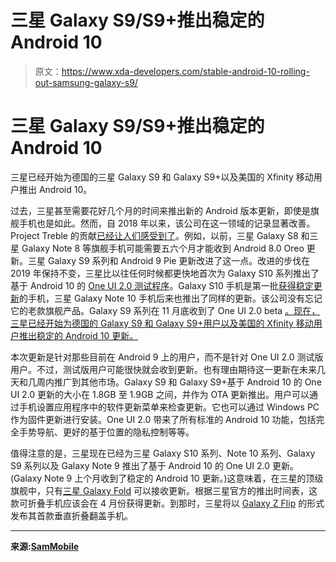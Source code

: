# 三星 Galaxy S9/S9+推出稳定的 Android 10

> 原文：<https://www.xda-developers.com/stable-android-10-rolling-out-samsung-galaxy-s9/>

# 三星 Galaxy S9/S9+推出稳定的 Android 10

三星已经开始为德国的三星 Galaxy S9 和 Galaxy S9+以及美国的 Xfinity 移动用户推出 Android 10。

过去，三星甚至需要花好几个月的时间来推出新的 Android 版本更新，即使是旗舰手机也是如此。然而，自 2018 年以来，该公司在这一领域的记录显著改善。Project Treble 的贡献[已经让人们感受到了](https://www.xda-developers.com/google-project-treble-improved-os-android-adoption/)。例如，以前，三星 Galaxy S8 和三星 Galaxy Note 8 等旗舰手机可能需要五六个月才能收到 Android 8.0 Oreo 更新。三星 Galaxy S9 系列和 Android 9 Pie 更新改进了这一点。改进的步伐在 2019 年保持不变，三星比以往任何时候都更快地首次为 Galaxy S10 系列推出了基于 Android 10 的 [One UI 2.0 测试程序](https://www.xda-developers.com/one-ui-2-beta-android-10-europe-galaxy-s10-plus/)。Galaxy S10 手机是第一批[获得稳定更新](https://www.xda-developers.com/galaxy-s10-stable-android-10-one-ui-2-us/)的手机，三星 Galaxy Note 10 手机后来也推出了同样的更新。该公司没有忘记它的老款旗舰产品。Galaxy S9 系列在 11 月底收到了 One UI 2.0 beta [。现在，三星已经开始为德国的 Galaxy S9 和 Galaxy S9+用户以及美国的 Xfinity 移动用户推出稳定的 Android 10 更新。](https://www.xda-developers.com/samsung-opens-an-android-10-beta-with-one-ui-2-0-for-the-galaxy-s9-s9/)

本次更新是针对那些目前在 Android 9 上的用户，而不是针对 One UI 2.0 测试版用户。不过，测试版用户可能很快就会收到更新。也有理由期待这一更新在未来几天和几周内推广到其他市场。Galaxy S9 和 Galaxy S9+基于 Android 10 的 One UI 2.0 更新的大小在 1.8GB 至 1.9GB 之间，并作为 OTA 更新推出。用户可以通过手机设置应用程序中的软件更新菜单来检查更新。它也可以通过 Windows PC 作为固件更新进行安装。One UI 2.0 带来了所有标准的 Android 10 功能，包括完全手势导航、更好的基于位置的隐私控制等等。

值得注意的是，三星现在已经为三星 Galaxy S10 系列、Note 10 系列、Galaxy S9 系列以及 Galaxy Note 9 推出了基于 Android 10 的 One UI 2.0 更新。(Galaxy Note 9 上个月收到了稳定的 Android 10 更新。)这意味着，在三星的顶级旗舰中，只有[三星 Galaxy Fold](https://www.xda-developers.com/samsung-galaxy-fold-for-a-month/) 可以接收更新。根据三星官方的推出时间表，这款可折叠手机应该会在 4 月份获得更新。到那时，三星将以 [Galaxy Z Flip](https://www.xda-developers.com/samsung-galaxy-z-flip-rumors-no-108mp/) 的形式发布其首款垂直折叠翻盖手机。

* * *

**来源:[SamMobile](https://www.sammobile.com/news/breaking-samsung-galaxy-s9-android-10-update-released-in-some-countries/)**